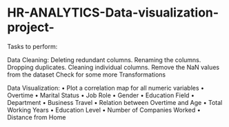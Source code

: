 # HR-ANALYTICS-Data-visualization-project-

Tasks to perform: 

Data Cleaning:
Deleting redundant columns.
Renaming the columns.
Dropping duplicates.
Cleaning individual columns.
Remove the NaN values from the dataset
Check for some more Transformations

Data Visualization:
•        Plot a correlation map for all numeric variables
•        Overtime
•        Marital Status
•        Job Role
•        Gender
•        Education Field
•        Department
•        Business Travel
•        Relation between Overtime and Age
•        Total Working Years
•        Education Level
•        Number of Companies Worked
•        Distance from Home
